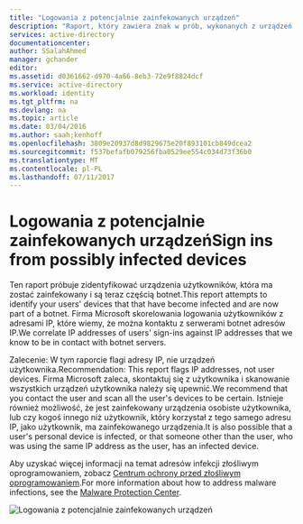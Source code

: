 ```yaml
---
title: "Logowania z potencjalnie zainfekowanych urządzeń"
description: "Raport, który zawiera znak w prób, wykonanych z urządzeń, na których mogą być uruchomione niektóre złośliwe oprogramowanie (złośliwego oprogramowania)."
services: active-directory
documentationcenter: 
author: SSalahAhmed
manager: gchander
editor: 
ms.assetid: d0361662-d970-4a66-8eb3-72e9f8824dcf
ms.service: active-directory
ms.workload: identity
ms.tgt_pltfrm: na
ms.devlang: na
ms.topic: article
ms.date: 03/04/2016
ms.author: saah;kenhoff
ms.openlocfilehash: 3809e20937d8d9829675e20f893101cb849dcea2
ms.sourcegitcommit: f537befafb079256fba0529ee554c034d73f36b0
ms.translationtype: MT
ms.contentlocale: pl-PL
ms.lasthandoff: 07/11/2017
---
```

# <a name="sign-ins-from-possibly-infected-devices"></a><span data-ttu-id="22855-103">Logowania z potencjalnie zainfekowanych urządzeń</span><span class="sxs-lookup"><span data-stu-id="22855-103">Sign ins from possibly infected devices</span></span>
<span data-ttu-id="22855-104">Ten raport próbuje zidentyfikować urządzenia użytkowników, która ma zostać zainfekowany i są teraz częścią botnet.</span><span class="sxs-lookup"><span data-stu-id="22855-104">This report attempts to identify your users' devices that that have become infected and are now part of a botnet.</span></span> <span data-ttu-id="22855-105">Firma Microsoft skorelowania logowania użytkowników z adresami IP, które wiemy, że można kontaktu z serwerami botnet adresów IP.</span><span class="sxs-lookup"><span data-stu-id="22855-105">We correlate IP addresses of users' sign-ins against IP addresses that we know to be in contact with botnet servers.</span></span>

<span data-ttu-id="22855-106">Zalecenie: W tym raporcie flagi adresy IP, nie urządzeń użytkownika.</span><span class="sxs-lookup"><span data-stu-id="22855-106">Recommendation: This report flags IP addresses, not user devices.</span></span> <span data-ttu-id="22855-107">Firma Microsoft zaleca, skontaktuj się z użytkownika i skanowanie wszystkich urządzeń użytkownika należy się upewnić.</span><span class="sxs-lookup"><span data-stu-id="22855-107">We recommend that you contact the user and scan all the user's devices to be certain.</span></span> <span data-ttu-id="22855-108">Istnieje również możliwość, że jest zainfekowany urządzenia osobiste użytkownika, lub czy kogoś innego niż użytkownik, który korzystał z tego samego adresu IP, jako użytkownik, ma zainfekowanego urządzenia.</span><span class="sxs-lookup"><span data-stu-id="22855-108">It is also possible that a user's personal device is infected, or that someone other than the user, who was using the same IP address as the user, has an infected device.</span></span>

<span data-ttu-id="22855-109">Aby uzyskać więcej informacji na temat adresów infekcji złośliwym oprogramowaniem, zobacz [Centrum ochrony przed złośliwym oprogramowaniem](http://go.microsoft.com/fwlink/?linkid=335773).</span><span class="sxs-lookup"><span data-stu-id="22855-109">For more information about how to address malware infections, see the [Malware Protection Center](http://go.microsoft.com/fwlink/?linkid=335773).</span></span>

![Logowania z potencjalnie zainfekowanych urządzeń](./media/active-directory-reporting-sign-ins-from-possibly-infected-devices/signInsFromPossiblyInfectedDevices.PNG)

